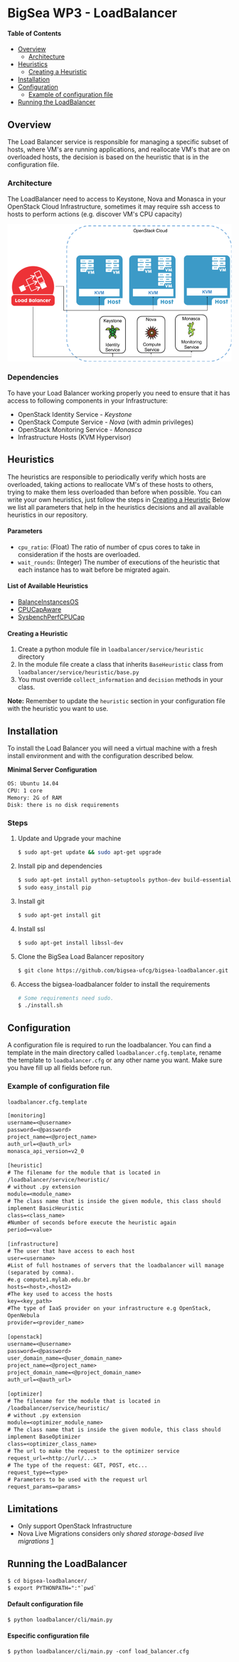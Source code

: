 BigSea WP3 - LoadBalancer
=========================

#### Table of Contents

- [Overview](#overview)
    - [Architecture](#architecture)
- [Heuristics](#heuristics)
    - [Creating a Heuristic](#creating-a-heuristic)
- [Installation](#installation)
- [Configuration](#configuration)
    - [Example of configuration file](#example-of-configuration-file)
- [Running the LoadBalancer](#running-the-loadbalancer)



Overview
--------

The Load Balancer service is responsible for managing a specific subset of hosts, where VM's are running applications,
and reallocate VM's that are on overloaded hosts, the decision is based on the heuristic that is in the configuration file.


### Architecture

The LoadBalancer need to access to Keystone, Nova and Monasca in your OpenStack Cloud Infrastructure,
sometimes it may require ssh access to hosts to perform actions (e.g. discover VM's CPU capacity)

![Alt Text](lb_architecture.png "Load Balancer Architecture")


### Dependencies

To have your Load Balancer working properly you need to ensure that it has access to following components in your Infrastructure:

* OpenStack Identity Service - *Keystone*
* OpenStack Compute Service - *Nova* (with admin privileges)
* OpenStack Monitoring Service - *Monasca*
* Infrastructure Hosts (KVM Hypervisor)


Heuristics
----------

The heuristics are responsible to periodically verify which hosts are overloaded, taking actions to reallocate VM's of these hosts
to others, trying to make them less overloaded than before when possible.
You can write your own heuristics, just follow the steps in [Creating a Heuristic](#creating-a-heuristic)
Below we list all parameters that help in the heuristics decisions and all available heuristics in our repository.


#### Parameters

- `cpu_ratio`: (Float) The ratio of number of cpus cores to take in consideration if the hosts are overloaded.
- `wait_rounds`: (Integer) The number of executions of the heuristic that each instance has to wait before be migrated again.


#### List of Available Heuristics

- [BalanceInstancesOS](loadbalancer/service/heuristic/doc/balance.md)
- [CPUCapAware](loadbalancer/service/heuristic/doc/cpu_capacity.md)
- [SysbenchPerfCPUCap](loadbalancer/service/heuristic/doc/performance.md)


#### Creating a Heuristic

1. Create a python module file in `loadbalancer/service/heuristic` directory
2. In the module file create a class that inherits `BaseHeuristic` class from `loadbalancer/service/heuristic/base.py`
3. You must override `collect_information` and `decision` methods in your class.

**Note:** Remember to update the `heuristic` section in your configuration file with the heuristic you want to use.


Installation
------------

To install the Load Balancer you will need a virtual machine with a fresh install environment and with the configuration described below.

**Minimal Server Configuration**
```
OS: Ubuntu 14.04
CPU: 1 core
Memory: 2G of RAM
Disk: there is no disk requirements
```

### Steps

1. Update and Upgrade your machine
    ```bash
    $ sudo apt-get update && sudo apt-get upgrade
    ```
2. Install pip and dependencies
    ```bash
    $ sudo apt-get install python-setuptools python-dev build-essential
    $ sudo easy_install pip
    ```
3. Install git
    ```bash
    $ sudo apt-get install git
    ```
4. Install ssl
    ```bash
    $ sudo apt-get install libssl-dev
    ```
5. Clone the BigSea Load Balancer repository
    ```bash
    $ git clone https://github.com/bigsea-ufcg/bigsea-loadbalancer.git
    ```
6. Access the bigsea-loadbalancer folder to install the requirements
    ```bash
    # Some requirements need sudo.
    $ ./install.sh
    ```



Configuration
-------------

A configuration file is required to run the loadbalancer. You can find a template in the main directory called
`loadbalancer.cfg.template`, rename the template to `loadbalancer.cfg` or any other name you want.
Make sure you have fill up all fields before run.


### Example of configuration file

`loadbalancer.cfg.template`


```
[monitoring]
username=<@username>
password=<@password>
project_name=<@project_name>
auth_url=<@auth_url>
monasca_api_version=v2_0

[heuristic]
# The filename for the module that is located in /loadbalancer/service/heuristic/
# without .py extension
module=<module_name>
# The class name that is inside the given module, this class should implement BasicHeuristic
class=<class_name>
#Number of seconds before execute the heuristic again
period=<value>

[infrastructure]
# The user that have access to each host
user=<username>
#List of full hostnames of servers that the loadbalancer will manage (separated by comma).
#e.g compute1.mylab.edu.br
hosts=<host>,<host2>
#The key used to access the hosts
key=<key_path>
#The type of IaaS provider on your infrastructure e.g OpenStack, OpenNebula
provider=<provider_name>

[openstack]
username=<@username>
password=<@password>
user_domain_name=<@user_domain_name>
project_name=<@project_name>
project_domain_name=<@project_domain_name>
auth_url=<@auth_url>

[optimizer]
# The filename for the module that is located in /loadbalancer/service/heuristic/
# without .py extension
module=<optimizer_module_name>
# The class name that is inside the given module, this class should implement BaseOptimizer
class=<optimizer_class_name>
# The url to make the request to the optimizer service
request_url=<http://url/...>
# The type of the request: GET, POST, etc...
request_type=<type>
# Parameters to be used with the request url
request_params=<params>
```

Limitations
-----------

* Only support OpenStack Infrastructure
* Nova Live Migrations considers only *shared storage-based live migrations* [1](https://docs.openstack.org/nova/pike/admin/configuring-migrations.html)


Running the LoadBalancer
------------------------

    $ cd bigsea-loadbalancer/
    $ export PYTHONPATH=":"`pwd`

#### Default configuration file

    $ python loadbalancer/cli/main.py

#### Especific configuration file

    $ python loadbalancer/cli/main.py -conf load_balancer.cfg
